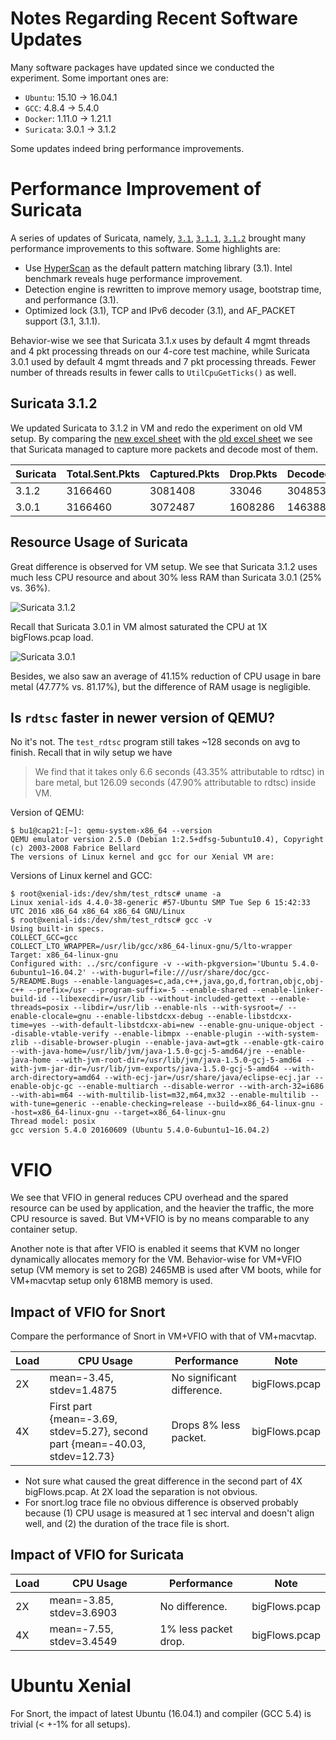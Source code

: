 Notes Regarding Recent Software Updates
=======================================

Many software packages have updated since we conducted the experiment. Some important ones are:

 * `Ubuntu`: 15.10 -> 16.04.1
 * `GCC`: 4.8.4 -> 5.4.0
 * `Docker`: 1.11.0 -> 1.21.1
 * `Suricata`: 3.0.1 -> 3.1.2

Some updates indeed bring performance improvements.

# Performance Improvement of Suricata

A series of updates of Suricata, namely, [`3.1`](https://suricata-ids.org/2016/06/20/suricata-3-1-released/), [`3.1.1`](https://suricata-ids.org/2016/07/13/suricata-3-1-1-released/), [`3.1.2`](https://suricata-ids.org/2016/09/07/suricata-3-1-2-released/) brought many performance improvements to this software. Some highlights are:

* Use [HyperScan](http://www.intel.com/content/dam/www/public/us/en/documents/solution-briefs/hyperscan-suricata-solution-brief.pdf) as the default pattern matching library (3.1). Intel benchmark reveals huge performance improvement.
* Detection engine is rewritten to improve memory usage, bootstrap time, and performance (3.1).
* Optimized lock (3.1), TCP and IPv6 decoder (3.1), and AF_PACKET support (3.1, 3.1.1).

Behavior-wise we see that Suricata 3.1.x uses by default 4 mgmt threads and 4 pkt processing threads on our 4-core test machine, while Suricata 3.0.1 used by default 4 mgmt threads and 7 pkt processing threads. Fewer number of threads results in fewer calls to `UtilCpuGetTicks()` as well.

## Suricata 3.1.2

We updated Suricata to 3.1.2 in VM and redo the experiment on old VM setup. By comparing the [new excel sheet](https://github.com/xybu/cs590-nfv/blob/master/data/suricata_v312/vm%2CbigFlows.pcap%2C4%2Cem2%2Cenp34s0%2C1%2C2g%2C4%2C0-3%2C5%2Csuricata-vm%2Cdhcp%2Ceth1%2C1%2Ceve.xlsx) with the [old excel sheet](https://github.com/xybu/cs590-nfv/blob/master/experiments/suricata/data/vm%2CbigFlows.pcap%2C4%2Cem2%2Cenp34s0%2C4%2C1536m%2C4%2C0-3%2C5%2Csuricata-vm%2Cdhcp%2Ceth1%2C1%2Ceve.xlsx) we see that Suricata managed to capture more packets and decode most of them.

| Suricata | Total.Sent.Pkts | Captured.Pkts | Drop.Pkts | Decoded.Pkts | Decoded.KB |
|----------|-----------------|---------------|-----------|--------------|------------|
|   3.1.2  |   3166460       |    3081408    |   33046   |    3048538   | 1331173.01 |
|   3.0.1  |   3166460       |    3072487    |  1608286  |    1463885   | 551995.78  |

## Resource Usage of Suricata

Great difference is observed for VM setup. We see that Suricata 3.1.2 uses much less CPU resource and about 30% less RAM than Suricata 3.0.1 (25% vs. 36%).

![Suricata 3.1.2](https://rawgithub.com/xybu/cs590-nfv/master/data/suricata312_vm_4x_cpu_ram.svg)

Recall that Suricata 3.0.1 in VM almost saturated the CPU at 1X bigFlows.pcap load.

![Suricata 3.0.1](https://rawgithub.com/xybu/cs590-nfv/master/data/suricata301_vm_4x_cpu_ram.svg)

Besides, we also saw an average of 41.15% reduction of CPU usage in bare metal (47.77% vs. 81.17%), but the difference of RAM usage is negligible.

## Is `rdtsc` faster in newer version of QEMU?

No it's not. The `test_rdtsc` program still takes ~128 seconds on avg to finish. Recall that in wily setup we have

> We find that it takes only 6.6 seconds (43.35% attributable to rdtsc) in bare metal, 
> but 126.09 seconds (47.90% attributable to rdtsc) inside VM.

Version of QEMU:

```
$ bu1@cap21:[~]: qemu-system-x86_64 --version
QEMU emulator version 2.5.0 (Debian 1:2.5+dfsg-5ubuntu10.4), Copyright (c) 2003-2008 Fabrice Bellard
The versions of Linux kernel and gcc for our Xenial VM are:
```

Versions of Linux kernel and GCC:

```
$ root@xenial-ids:/dev/shm/test_rdtsc# uname -a
Linux xenial-ids 4.4.0-38-generic #57-Ubuntu SMP Tue Sep 6 15:42:33 UTC 2016 x86_64 x86_64 x86_64 GNU/Linux
$ root@xenial-ids:/dev/shm/test_rdtsc# gcc -v
Using built-in specs.
COLLECT_GCC=gcc
COLLECT_LTO_WRAPPER=/usr/lib/gcc/x86_64-linux-gnu/5/lto-wrapper
Target: x86_64-linux-gnu
Configured with: ../src/configure -v --with-pkgversion='Ubuntu 5.4.0-6ubuntu1~16.04.2' --with-bugurl=file:///usr/share/doc/gcc-5/README.Bugs --enable-languages=c,ada,c++,java,go,d,fortran,objc,obj-c++ --prefix=/usr --program-suffix=-5 --enable-shared --enable-linker-build-id --libexecdir=/usr/lib --without-included-gettext --enable-threads=posix --libdir=/usr/lib --enable-nls --with-sysroot=/ --enable-clocale=gnu --enable-libstdcxx-debug --enable-libstdcxx-time=yes --with-default-libstdcxx-abi=new --enable-gnu-unique-object --disable-vtable-verify --enable-libmpx --enable-plugin --with-system-zlib --disable-browser-plugin --enable-java-awt=gtk --enable-gtk-cairo --with-java-home=/usr/lib/jvm/java-1.5.0-gcj-5-amd64/jre --enable-java-home --with-jvm-root-dir=/usr/lib/jvm/java-1.5.0-gcj-5-amd64 --with-jvm-jar-dir=/usr/lib/jvm-exports/java-1.5.0-gcj-5-amd64 --with-arch-directory=amd64 --with-ecj-jar=/usr/share/java/eclipse-ecj.jar --enable-objc-gc --enable-multiarch --disable-werror --with-arch-32=i686 --with-abi=m64 --with-multilib-list=m32,m64,mx32 --enable-multilib --with-tune=generic --enable-checking=release --build=x86_64-linux-gnu --host=x86_64-linux-gnu --target=x86_64-linux-gnu
Thread model: posix
gcc version 5.4.0 20160609 (Ubuntu 5.4.0-6ubuntu1~16.04.2)
```

# VFIO

We see that VFIO in general reduces CPU overhead and the spared resource can be used by application, and the heavier the traffic, the more CPU resource is saved. But VM+VFIO is by no means comparable to any container setup.

Another note is that after VFIO is enabled it seems that KVM no longer dynamically allocates memory for the VM. Behavior-wise for VM+VFIO setup (VM memory is set to 2GB) 2465MB is used after VM boots, while for VM+macvtap setup only 618MB memory is used.

## Impact of VFIO for Snort

Compare the performance of Snort in VM+VFIO with that of VM+macvtap. 

| Load | CPU Usage                | Performance                    | Note                 |
|------|--------------------------|--------------------------------|----------------------|
|  2X  | mean=-3.45, stdev=1.4875 | No significant difference.     | bigFlows.pcap        |
|  4X  | First part {mean=-3.69, stdev=5.27}, second part {mean=-40.03, stdev=12.73} | Drops 8% less packet. | bigFlows.pcap  |

 * Not sure what caused the great difference in the second part of 4X bigFlows.pcap. At 2X load the separation is not obvious.
 * For snort.log trace file no obvious difference is observed probably because (1) CPU usage is measured at 1 sec interval and doesn't align well, and (2) the duration of the trace file is short.

## Impact of VFIO for Suricata

| Load | CPU Usage                | Performance                    | Note                 |
|------|--------------------------|--------------------------------|----------------------|
|  2X  | mean=-3.85, stdev=3.6903 | No difference.                 | bigFlows.pcap        |
|  4X  | mean=-7.55, stdev=3.4549 | 1% less packet drop.           | bigFlows.pcap        |

# Ubuntu Xenial

For Snort, the impact of latest Ubuntu (16.04.1) and compiler (GCC 5.4) is trivial (< +-1% for all setups).

